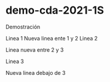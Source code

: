 # demo-cda-2021-1S
Demostración

Linea 1
Nueva linea ente 1 y 2
Linea 2

Linea nueva entre 2 y 3

Linea  3

Nueva linea debajo de 3
